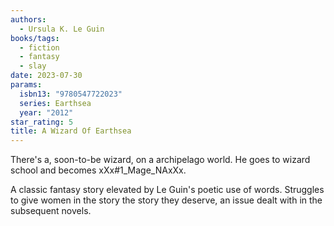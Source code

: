```yaml
---
authors:
  - Ursula K. Le Guin
books/tags:
  - fiction
  - fantasy
  - slay
date: 2023-07-30
params:
  isbn13: "9780547722023"
  series: Earthsea
  year: "2012"
star_rating: 5
title: A Wizard Of Earthsea
---
```


There's a, soon-to-be wizard, on a archipelago world. He goes to wizard school and becomes xXx#1_Mage_NAxXx.

A classic fantasy story elevated by Le Guin's poetic use of words. Struggles to give women in the story the story they deserve, an issue dealt with in the subsequent novels.

<!--more-->
